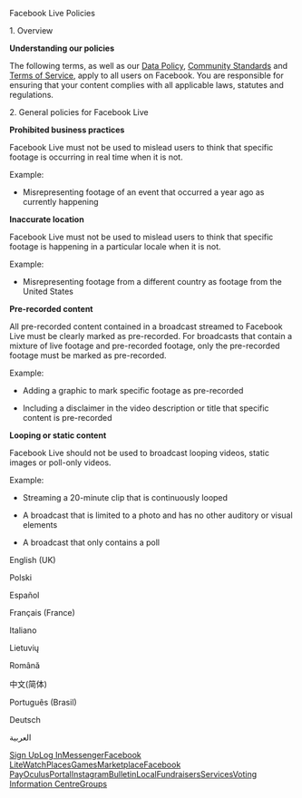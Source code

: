 Facebook Live Policies

1\. Overview

**Understanding our policies**

The following terms, as well as our [Data Policy](https://www.facebook.com/about/privacy/), [Community Standards](https://www.facebook.com/communitystandards/) and [Terms of Service](https://www.facebook.com/legal/terms), apply to all users on Facebook. You are responsible for ensuring that your content complies with all applicable laws, statutes and regulations.

2\. General policies for Facebook Live

**Prohibited business practices**

Facebook Live must not be used to mislead users to think that specific footage is occurring in real time when it is not.

Example:

*   Misrepresenting footage of an event that occurred a year ago as currently happening

**Inaccurate location**

Facebook Live must not be used to mislead users to think that specific footage is happening in a particular locale when it is not.

Example:

*   Misrepresenting footage from a different country as footage from the United States

**Pre-recorded content**

All pre-recorded content contained in a broadcast streamed to Facebook Live must be clearly marked as pre-recorded. For broadcasts that contain a mixture of live footage and pre-recorded footage, only the pre-recorded footage must be marked as pre-recorded.

Example:

*   Adding a graphic to mark specific footage as pre-recorded

*   Including a disclaimer in the video description or title that specific content is pre-recorded

**Looping or static content**

Facebook Live should not be used to broadcast looping videos, static images or poll-only videos.

Example:

*   Streaming a 20-minute clip that is continuously looped

*   A broadcast that is limited to a photo and has no other auditory or visual elements

*   A broadcast that only contains a poll

English (UK)

Polski

Español

Français (France)

Italiano

Lietuvių

Română

中文(简体)

Português (Brasil)

Deutsch

العربية

[Sign Up](https://www.facebook.com/reg/)[Log In](https://www.facebook.com/login/)[Messenger](https://l.facebook.com/l.php?u=https%3A%2F%2Fmessenger.com%2F&h=AT05W-3GIz6ygPjJhj_iDF1cUjnVBuYNUori9gux48Umbjtl5EqqzS1sScOmxibSunAY7k2VIbKxOg9Q6SQXD8mWE8d2i0n-q7qQiWUzCrSemGtL2lRw4yg_LUXeXSJk0f7romRnL0CLVlfcQ1iJY5f0g1ol_ZRA8dgnpA)[Facebook Lite](https://www.facebook.com/lite/)[Watch](https://en-gb.facebook.com/watch/)[Places](https://www.facebook.com/places/)[Games](https://www.facebook.com/games/)[Marketplace](https://www.facebook.com/marketplace/)[Facebook Pay](https://pay.facebook.com/)[Oculus](https://l.facebook.com/l.php?u=https%3A%2F%2Fwww.oculus.com%2F&h=AT05W-3GIz6ygPjJhj_iDF1cUjnVBuYNUori9gux48Umbjtl5EqqzS1sScOmxibSunAY7k2VIbKxOg9Q6SQXD8mWE8d2i0n-q7qQiWUzCrSemGtL2lRw4yg_LUXeXSJk0f7romRnL0CLVlfcQ1iJY5f0g1ol_ZRA8dgnpA)[Portal](https://portal.facebook.com/)[Instagram](https://l.facebook.com/l.php?u=https%3A%2F%2Fwww.instagram.com%2F&h=AT05W-3GIz6ygPjJhj_iDF1cUjnVBuYNUori9gux48Umbjtl5EqqzS1sScOmxibSunAY7k2VIbKxOg9Q6SQXD8mWE8d2i0n-q7qQiWUzCrSemGtL2lRw4yg_LUXeXSJk0f7romRnL0CLVlfcQ1iJY5f0g1ol_ZRA8dgnpA)[Bulletin](https://www.bulletin.com/)[Local](https://www.facebook.com/local/lists/245019872666104/)[Fundraisers](https://www.facebook.com/fundraisers/)[Services](https://www.facebook.com/biz/directory/)[Voting Information Centre](https://www.facebook.com/votinginformationcenter/?entry_point=c2l0ZQ%3D%3D)[Groups](https://www.facebook.com/groups/explore/)
